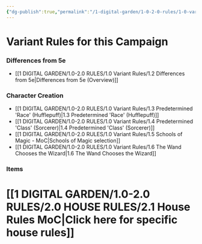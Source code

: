 ```yaml
---
{"dg-publish":true,"permalink":"/1-digital-garden/1-0-2-0-rules/1-0-variant-rules/1-1-variant-rules-mo-c/","title":"Variant Rules"}
---
```


# Variant Rules for this Campaign

### Differences from 5e
- [[1 DIGITAL GARDEN/1.0-2.0 RULES/1.0 Variant Rules/1.2 Differences from 5e\|Differences from 5e (Overview)]]

### Character Creation
- [[1 DIGITAL GARDEN/1.0-2.0 RULES/1.0 Variant Rules/1.3 Predetermined 'Race' (Hufflepuff)\|1.3 Predetermined 'Race' (Hufflepuff)]]
- [[1 DIGITAL GARDEN/1.0-2.0 RULES/1.0 Variant Rules/1.4 Predetermined 'Class' (Sorcerer)\|1.4 Predetermined 'Class' (Sorcerer)]]
- [[1 DIGITAL GARDEN/1.0-2.0 RULES/1.0 Variant Rules/1.5 Schools of Magic - MoC\|Schools of Magic selection]]
- [[1 DIGITAL GARDEN/1.0-2.0 RULES/1.0 Variant Rules/1.6 The Wand Chooses the Wizard\|1.6 The Wand Chooses the Wizard]]

### Items


# [[1 DIGITAL GARDEN/1.0-2.0 RULES/2.0 HOUSE RULES/2.1 House Rules MoC\|Click here for specific house rules]]


